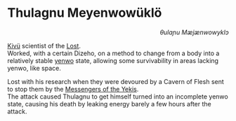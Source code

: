 
# Thulagnu Meyenwowüklö


<div align="right"><i>θulaɲu Mæjænwowyklɔ</i></div>

[Kivü](../Kivümi%20Language/Kivümi%20Dictionary/kivü.md) scientist of the [Lost](<../Society/Religious Groups.md#122-the-lost>).  
Worked, with a certain Dizeho, on a method to change from a body into a relatively stable [yenwo](../Kivümi%20Language/Kivümi%20Dictionary/yenwo.md) state, allowing some survivability in areas lacking yenwo, like space.

Lost with his research when they were devoured by a Cavern of Flesh sent to stop them by the [Messengers of the Yekis](<../Society/Religious Groups.md#2-messengers-of-the-yekis>).  
The attack caused Thulagnu to get himself turned into an incomplete yenwo state, causing his death by leaking energy barely a few hours after the attack.